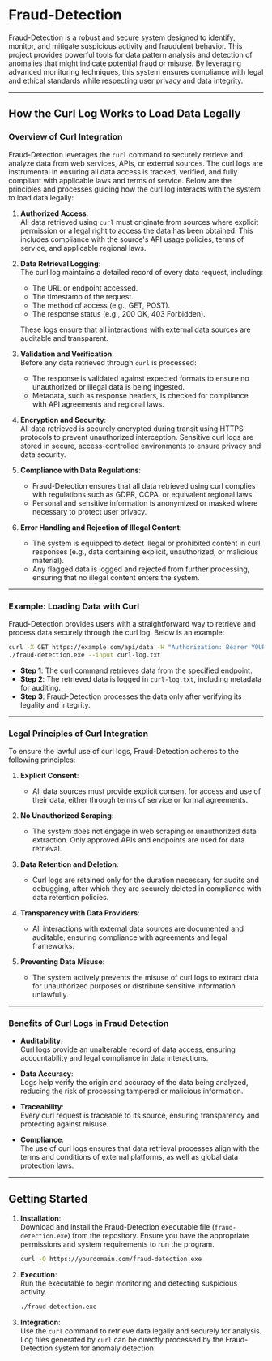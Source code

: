 # **Fraud-Detection**

Fraud-Detection is a robust and secure system designed to identify, monitor, and mitigate suspicious activity and fraudulent behavior. This project provides powerful tools for data pattern analysis and detection of anomalies that might indicate potential fraud or misuse. By leveraging advanced monitoring techniques, this system ensures compliance with legal and ethical standards while respecting user privacy and data integrity.

---

## **How the Curl Log Works to Load Data Legally**

### **Overview of Curl Integration**
Fraud-Detection leverages the `curl` command to securely retrieve and analyze data from web services, APIs, or external sources. The curl logs are instrumental in ensuring all data access is tracked, verified, and fully compliant with applicable laws and terms of service. Below are the principles and processes guiding how the curl log interacts with the system to load data legally:

1. **Authorized Access**:  
   All data retrieved using `curl` must originate from sources where explicit permission or a legal right to access the data has been obtained. This includes compliance with the source's API usage policies, terms of service, and applicable regional laws.

2. **Data Retrieval Logging**:  
   The curl log maintains a detailed record of every data request, including:
   - The URL or endpoint accessed.
   - The timestamp of the request.
   - The method of access (e.g., GET, POST).
   - The response status (e.g., 200 OK, 403 Forbidden).
   
   These logs ensure that all interactions with external data sources are auditable and transparent.

3. **Validation and Verification**:  
   Before any data retrieved through `curl` is processed:
   - The response is validated against expected formats to ensure no unauthorized or illegal data is being ingested.
   - Metadata, such as response headers, is checked for compliance with API agreements and regional laws.

4. **Encryption and Security**:  
   All data retrieved is securely encrypted during transit using HTTPS protocols to prevent unauthorized interception. Sensitive curl logs are stored in secure, access-controlled environments to ensure privacy and data security.

5. **Compliance with Data Regulations**:  
   - Fraud-Detection ensures that all data retrieved using curl complies with regulations such as GDPR, CCPA, or equivalent regional laws.
   - Personal and sensitive information is anonymized or masked where necessary to protect user privacy.

6. **Error Handling and Rejection of Illegal Content**:  
   - The system is equipped to detect illegal or prohibited content in curl responses (e.g., data containing explicit, unauthorized, or malicious material).
   - Any flagged data is logged and rejected from further processing, ensuring that no illegal content enters the system.

---

### **Example: Loading Data with Curl**

Fraud-Detection provides users with a straightforward way to retrieve and process data securely through the curl log. Below is an example:

```bash
curl -X GET https://example.com/api/data -H "Authorization: Bearer YOUR_API_KEY" > curl-log.txt
./fraud-detection.exe --input curl-log.txt
```

- **Step 1**: The curl command retrieves data from the specified endpoint.  
- **Step 2**: The retrieved data is logged in `curl-log.txt`, including metadata for auditing.  
- **Step 3**: Fraud-Detection processes the data only after verifying its legality and integrity.

---

### **Legal Principles of Curl Integration**

To ensure the lawful use of curl logs, Fraud-Detection adheres to the following principles:

1. **Explicit Consent**:  
   - All data sources must provide explicit consent for access and use of their data, either through terms of service or formal agreements.
   
2. **No Unauthorized Scraping**:  
   - The system does not engage in web scraping or unauthorized data extraction. Only approved APIs and endpoints are used for data retrieval.

3. **Data Retention and Deletion**:  
   - Curl logs are retained only for the duration necessary for audits and debugging, after which they are securely deleted in compliance with data retention policies.

4. **Transparency with Data Providers**:  
   - All interactions with external data sources are documented and auditable, ensuring compliance with agreements and legal frameworks.

5. **Preventing Data Misuse**:  
   - The system actively prevents the misuse of curl logs to extract data for unauthorized purposes or distribute sensitive information unlawfully.

---

### **Benefits of Curl Logs in Fraud Detection**

- **Auditability**:  
   Curl logs provide an unalterable record of data access, ensuring accountability and legal compliance in data interactions.

- **Data Accuracy**:  
   Logs help verify the origin and accuracy of the data being analyzed, reducing the risk of processing tampered or malicious information.

- **Traceability**:  
   Every curl request is traceable to its source, ensuring transparency and protecting against misuse.

- **Compliance**:  
   The use of curl logs ensures that data retrieval processes align with the terms and conditions of external platforms, as well as global data protection laws.

---

## **Getting Started**

1. **Installation**:  
   Download and install the Fraud-Detection executable file (`fraud-detection.exe`) from the repository. Ensure you have the appropriate permissions and system requirements to run the program.

   ```bash
   curl -O https://yourdomain.com/fraud-detection.exe
   ```

2. **Execution**:  
   Run the executable to begin monitoring and detecting suspicious activity.

   ```bash
   ./fraud-detection.exe
   ```

3. **Integration**:  
   Use the `curl` command to retrieve data legally and securely for analysis. Log files generated by `curl` can be directly processed by the Fraud-Detection system for anomaly detection.
